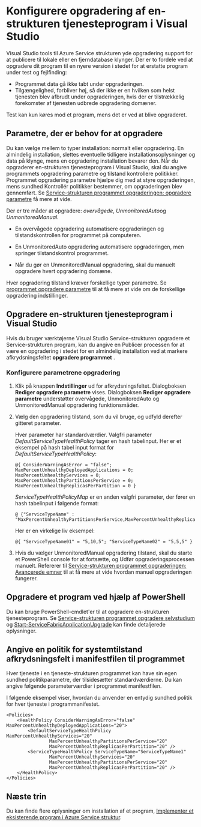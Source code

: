 <properties
   pageTitle="Konfigurere opgradering af en-strukturen tjenesteprogram | Microsoft Azure"
   description="Lær, hvordan du kan konfigurere indstillinger for opgradering af en-strukturen tjenesteprogram ved hjælp af Microsoft Visual Studio."
   services="service-fabric"
   documentationCenter="na"
   authors="cawaMS"
   manager="paulyuk"
   editor="tglee" />
<tags
   ms.service="service-fabric"
   ms.devlang="dotnet"
   ms.topic="article"
   ms.tgt_pltfrm="na"
   ms.workload="multiple"
   ms.date="07/29/2016"
   ms.author="cawa" />

# <a name="configure-the-upgrade-of-a-service-fabric-application-in-visual-studio"></a>Konfigurere opgradering af en-strukturen tjenesteprogram i Visual Studio

Visual Studio tools til Azure Service strukturen yde opgradering support for at publicere til lokale eller en fjerndatabase klynger. Der er to fordele ved at opgradere dit program til en nyere version i stedet for at erstatte program under test og fejlfinding:

- Programmet data gå ikke tabt under opgraderingen.
- Tilgængelighed, forbliver høj, så der ikke er en hvilken som helst tjenesten blev afbrudt under opgraderingen, hvis der er tilstrækkelig forekomster af tjenesten udbrede opgradering domæner.

Test kan kun køres mod et program, mens det er ved at blive opgraderet.

## <a name="parameters-needed-to-upgrade"></a>Parametre, der er behov for at opgradere

Du kan vælge mellem to typer installation: normalt eller opgradering. En almindelig installation, slettes eventuelle tidligere installationsoplysninger og data på klynge, mens en opgradering installation bevarer den. Når du opgraderer en-strukturen tjenesteprogram i Visual Studio, skal du angive programmets opgradering parametre og tilstand kontrollere politikker. Programmet opgradering parametre hjælpe dig med at styre opgraderingen, mens sundhed Kontrollér politikker bestemmer, om opgraderingen blev gennemført. Se [Service-strukturen programmet opgraderingen: opgradere parametre](service-fabric-application-upgrade-parameters.md) få mere at vide.

Der er tre måder at opgradere: *overvågede*, *UnmonitoredAuto*og *UnmonitoredManual*.

  - En overvågede opgradering automatisere opgraderingen og tilstandskontrollen for programmet på computeren.

  - En UnmonitoredAuto opgradering automatisere opgraderingen, men springer tilstandskontrol programmet.

  - Når du gør en UnmonitoredManual opgradering, skal du manuelt opgradere hvert opgradering domæne.

Hver opgradering tilstand kræver forskellige typer parametre. Se [programmet opgradere parametre](service-fabric-application-upgrade-parameters.md) til at få mere at vide om de forskellige opgradering indstillinger.

## <a name="upgrade-a-service-fabric-application-in-visual-studio"></a>Opgradere en-strukturen tjenesteprogram i Visual Studio

Hvis du bruger værktøjerne Visual Studio Service-strukturen opgradere et Service-strukturen program, kan du angive en Publicer processen for at være en opgradering i stedet for en almindelig installation ved at markere afkrydsningsfeltet **opgradere programmet** .

### <a name="to-configure-the-upgrade-parameters"></a>Konfigurere parametrene opgradering

1. Klik på knappen **Indstillinger** ud for afkrydsningsfeltet. Dialogboksen **Rediger opgradere parametre** vises. Dialogboksen **Rediger opgradere parametre** understøtter overvågede, UnmonitoredAuto og UnmonitoredManual opgradering funktionsmåder.

2. Vælg den opgradering tilstand, som du vil bruge, og udfyld derefter gitteret parameter.

    Hver parameter har standardværdier. Valgfri parameter *DefaultServiceTypeHealthPolicy* tager en hash tabelinput. Her er et eksempel på hash tabel input format for *DefaultServiceTypeHealthPolicy*:

    ```
    @{ ConsiderWarningAsError = "false"; MaxPercentUnhealthyDeployedApplications = 0; MaxPercentUnhealthyServices = 0; MaxPercentUnhealthyPartitionsPerService = 0; MaxPercentUnhealthyReplicasPerPartition = 0 }
    ```

    *ServiceTypeHealthPolicyMap* er en anden valgfri parameter, der fører en hash tabelinput i følgende format:

    ```    
    @ {"ServiceTypeName" : "MaxPercentUnhealthyPartitionsPerService,MaxPercentUnhealthyReplicasPerPartition,MaxPercentUnhealthyServices"}
    ```

    Her er en virkelige liv eksempel:

    ```
    @{ "ServiceTypeName01" = "5,10,5"; "ServiceTypeName02" = "5,5,5" }
    ```

3. Hvis du vælger UnmonitoredManual opgradering tilstand, skal du starte et PowerShell console for at fortsætte, og Udfør opgraderingsprocessen manuelt. Refererer til [Service-strukturen programmet opgraderingen: Avancerede emner](service-fabric-application-upgrade-advanced.md) til at få mere at vide hvordan manuel opgraderingen fungerer.

## <a name="upgrade-an-application-by-using-powershell"></a>Opgradere et program ved hjælp af PowerShell

Du kan bruge PowerShell-cmdlet'er til at opgradere en-strukturen tjenesteprogram. Se [Service-strukturen programmet opgradere selvstudium](service-fabric-application-upgrade-tutorial.md) og [Start-ServiceFabricApplicationUpgrade](https://msdn.microsoft.com/library/mt125975.aspx) kan finde detaljerede oplysninger.

## <a name="specify-a-health-check-policy-in-the-application-manifest-file"></a>Angive en politik for systemtilstand afkrydsningsfelt i manifestfilen til programmet

Hver tjeneste i en tjeneste-strukturen programmet kan have sin egen sundhed politikparametre, der tilsidesætter standardværdierne. Du kan angive følgende parameterværdier i programmet manifestfilen.

I følgende eksempel viser, hvordan du anvender en entydig sundhed politik for hver tjeneste i programmanifestet.

```
<Policies>
    <HealthPolicy ConsiderWarningAsError="false" MaxPercentUnhealthyDeployedApplications="20">
        <DefaultServiceTypeHealthPolicy MaxPercentUnhealthyServices="20"               
                MaxPercentUnhealthyPartitionsPerService="20"
                MaxPercentUnhealthyReplicasPerPartition="20" />
        <ServiceTypeHealthPolicy ServiceTypeName="ServiceTypeName1"
                MaxPercentUnhealthyServices="20"
                MaxPercentUnhealthyPartitionsPerService="20"
                MaxPercentUnhealthyReplicasPerPartition="20" />      
    </HealthPolicy>
</Policies>
```
## <a name="next-steps"></a>Næste trin
Du kan finde flere oplysninger om installation af et program, [Implementer et eksisterende program i Azure Service struktur](service-fabric-deploy-existing-app.md).
